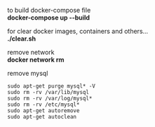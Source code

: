 to build docker-compose file  
**docker-compose up --build**

for clear docker images, containers and others...  
**./clear.sh**

remove network  
**docker network rm <netName>**

remove mysql
```
sudo apt-get purge mysql* -V
sudo rm -rv /var/lib/mysql
sudo rm -rv /var/log/mysql*
sudo rm -rv /etc/mysql*
sudo apt-get autoremove
sudo apt-get autoclean
```

